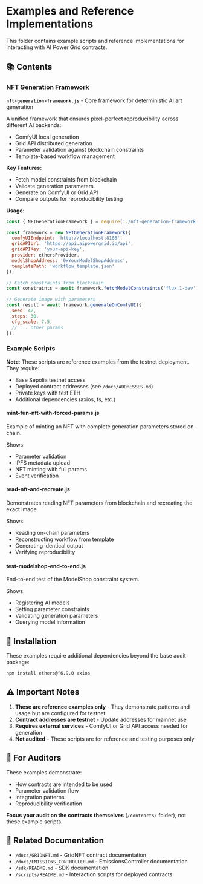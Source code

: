 # Examples and Reference Implementations

This folder contains example scripts and reference implementations for interacting with AI Power Grid contracts.

## 📚 Contents

### NFT Generation Framework

**`nft-generation-framework.js`** - Core framework for deterministic AI art generation

A unified framework that ensures pixel-perfect reproducibility across different AI backends:
- ComfyUI local generation
- Grid API distributed generation
- Parameter validation against blockchain constraints
- Template-based workflow management

**Key Features:**
- Fetch model constraints from blockchain
- Validate generation parameters
- Generate on ComfyUI or Grid API
- Compare outputs for reproducibility testing

**Usage:**
```javascript
const { NFTGenerationFramework } = require('./nft-generation-framework');

const framework = new NFTGenerationFramework({
  comfyUIEndpoint: 'http://localhost:8188',
  gridAPIUrl: 'https://api.aipowergrid.io/api',
  gridAPIKey: 'your-api-key',
  provider: ethersProvider,
  modelShopAddress: '0xYourModelShopAddress',
  templatePath: 'workflow_template.json'
});

// Fetch constraints from blockchain
const constraints = await framework.fetchModelConstraints('flux.1-dev');

// Generate image with parameters
const result = await framework.generateOnComfyUI({
  seed: 42,
  steps: 30,
  cfg_scale: 7.5,
  // ... other params
});
```

### Example Scripts

**Note**: These scripts are reference examples from the testnet deployment. They require:
- Base Sepolia testnet access
- Deployed contract addresses (see `/docs/ADDRESSES.md`)
- Private keys with test ETH
- Additional dependencies (axios, fs, etc.)

#### mint-fun-nft-with-forced-params.js
Example of minting an NFT with complete generation parameters stored on-chain.

Shows:
- Parameter validation
- IPFS metadata upload
- NFT minting with full params
- Event verification

#### read-nft-and-recreate.js
Demonstrates reading NFT parameters from blockchain and recreating the exact image.

Shows:
- Reading on-chain parameters
- Reconstructing workflow from template
- Generating identical output
- Verifying reproducibility

#### test-modelshop-end-to-end.js
End-to-end test of the ModelShop constraint system.

Shows:
- Registering AI models
- Setting parameter constraints
- Validating generation parameters
- Querying model information

## 🔧 Installation

These examples require additional dependencies beyond the base audit package:

```bash
npm install ethers@^6.9.0 axios
```

## ⚠️ Important Notes

1. **These are reference examples only** - They demonstrate patterns and usage but are configured for testnet
2. **Contract addresses are testnet** - Update addresses for mainnet use
3. **Requires external services** - ComfyUI or Grid API access needed for generation
4. **Not audited** - These scripts are for reference and testing purposes only

## 🎯 For Auditors

These examples demonstrate:
- How contracts are intended to be used
- Parameter validation flow
- Integration patterns
- Reproducibility verification

**Focus your audit on the contracts themselves** (`/contracts/` folder), not these example scripts.

## 📖 Related Documentation

- `/docs/GRIDNFT.md` - GridNFT contract documentation
- `/docs/EMISSIONS_CONTROLLER.md` - EmissionsController documentation  
- `/sdk/README.md` - SDK documentation
- `/scripts/README.md` - Interaction scripts for deployed contracts
